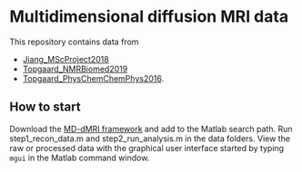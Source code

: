 # Multidimensional diffusion MRI data
This repository contains data from
* [Jiang_MScProject2018](http://www.physchem.lu.se/people/phdstudents/jiang/) 
* [Topgaard_NMRBiomed2019](https://doi.org/10.1002/nbm.4066)
* [Topgaard_PhysChemChemPhys2016](http://dx.doi.org/10.1039/c5cp07251d).

## How to start
Download the [MD-dMRI framework](https://github.com/daniel-topgaard/md-dmri/) and add to the Matlab search path. Run step1_recon_data.m and step2_run_analysis.m in the data folders. View the raw or processed data with the graphical user interface started by typing `mgui` in the Matlab command window.
